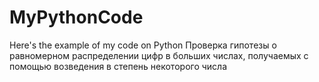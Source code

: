 # MyPythonCode
Here's the example of my code on Python
Проверка гипотезы о равномерном распределении цифр в больших числах, получаемых с помощью
возведения в степень некоторого числа
